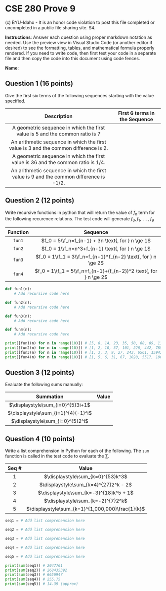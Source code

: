 # CSE 280 Prove 9

(c) BYU-Idaho - It is an honor code violation to post this
file completed or uncompleted in a public file sharing site. S4.

**Instructions**: Answer each question using proper markdown notation as needed.  Use the preview view in Visual Studio Code (or another editor if desired) to see the formatting, tables, and mathematical formula properly rendered.  If you need to write code, then first test your code in a separate file and then copy the code into this document using code fences. 

**Name**:

## Question 1 (16 points)

Give the first six terms of the following sequences starting with the value specified.

|Description|First 6 terms in the Sequence|
|:-:|:-:|
|A geometric sequence in which the first value is 5 and the common ratio is 7||
|An arithmetic sequence in which the first value is 3 and the common difference is 2.||
|A geometric sequence in which the first value is 36 and the common ratio is 1/4.||
|An arithmetic sequence in which the first value is 9 and the common difference is -1/2.||

## Question 2 (12 points)

Write recursive functions in python that will return the value of $f_n$ term for the following recurence relations.  The test code will generate $f_0, f_1, \text{ ... } , f_9$

|Function|Sequence|
|:-:|:-:|
|`fun1`|$f_0 = 5\\f_n=f_{n-1} + 3n \text{, for } n \ge 1$|
|`fun2`|$f_0 = 1\\f_n=n^3+f_{n-1} \text{, for } n \ge 1$|
|`fun3`|$f_0 = 1\\f_1 = 3\\f_n=f_{n-1}*f_{n-2} \text{, for } n \ge 2$|
|`fun4`|$f_0 = 1\\f_1 = 5\\f_n=f_{n-1}+(f_{n-2})^2 \text{, for } n \ge 2$|

```python
def fun1(n):
    # Add recursive code here

def fun2(n):
    # Add recursive code here

def fun3(n):
    # Add recursive code here

def fun4(n):
    # Add recursive code here

print([fun1(n) for n in range(10)]) # [5, 8, 14, 23, 35, 50, 68, 89, 113, 140]
print([fun2(n) for n in range(10)]) # [1, 2, 10, 37, 101, 226, 442, 785, 1297, 2026]
print([fun3(n) for n in range(10)]) # [1, 3, 3, 9, 27, 243, 6561, 1594323, 10460353203, 16677181699666569]
print([fun4(n) for n in range(10)]) # [1, 5, 6, 31, 67, 1028, 5517, 1062301, 31499590, 1128514914191]
```

## Question 3 (12 points)

Evaluate the following sums manually:

|Summation|Value|
|:-:|:-:|
|$\displaystyle\sum_{i=0}^{5}3i+1$||
|$\displaystyle\sum_{i=1}^{4}(-1)^i$||
|$\displaystyle\sum_{i=0}^{5}2^i$||

## Question 4 (10 points)

Write a list comprehension in Python for each of the following.  The `sum` function is called in the test code to evaluate the $\sum$.

|Seq #|Value|
|:-:|:-:|
|1|$\displaystyle\sum_{k=0}^{53}k^3$|
|2|$\displaystyle\sum_{k=4}^{27}2^k - 2$|
|3|$\displaystyle\sum_{k=-3}^{18}k^5 + 1$|
|4|$\displaystyle\sum_{k=-2}^{7}2^k$|
|5|$\displaystyle\sum_{k=1}^{1,000,000}\frac{1}{k}$|

```python
seq1 = # Add list comprehension here

seq2 = # Add list comprehension here

seq3 = # Add list comprehension here

seq4 = # Add list comprehension here

seq5 = # Add list comprehension here

print(sum(seq1)) # 2047761
print(sum(seq2)) # 268435392
print(sum(seq3)) # 6656947
print(sum(seq4)) # 255.75
print(sum(seq5)) # 14.39 (approx)
```